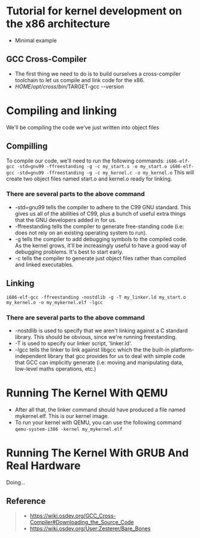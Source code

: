 # Tutorial for kernel development on the x86 architecture
* Minimal example
## GCC Cross-Compiler
* The first thing we need to do is to build ourselves a cross-compiler toolchain to let us compile and link code for the x86.
* $HOME/opt/cross/bin/$TARGET-gcc --version

#  Compiling and linking
We'll be compiling the code we've just written into object files
## Compilling
To compile our code, we'll need to run the following commands:
`
i686-elf-gcc -std=gnu99 -ffreestanding -g -c my_start.s -o my_start.o
i686-elf-gcc -std=gnu99 -ffreestanding -g -c my_kernel.c -o my_kernel.o
`
This will create two object files named start.o and kernel.o ready for linking.

### There are several parts to the above command
* -std=gnu99 tells the compiler to adhere to the C99 GNU standard. This gives us all of the abilities of C99, plus a bunch of useful extra things that the GNU developers added in for us.
* -ffreestanding tells the compiler to generate free-standing code (i.e: does not rely on an existing operating system to run).
* -g tells the compiler to add debugging symbols to the compiled code. As the kernel grows, it'll be increasingly useful to have a good way of debugging problems. It's best to start early.
* -c tells the compiler to generate just object files rather than compiled and linked executables.


## Linking
`
i686-elf-gcc -ffreestanding -nostdlib -g -T my_linker.ld my_start.o my_kernel.o -o my_mykernel.elf -lgcc
`
### There are several parts to the above command
* -nostdlib is used to specify that we aren't linking against a C standard library. This should be obvious, since we're running freestanding.
* -T <link-script> is used to specify our linker script, 'linker.ld'.
* -lgcc tells the linker to link against libgcc which the the built-in platform-independent library that gcc provides for us to deal with simple code that GCC can implicitly generate (i.e: moving and manipulating data, low-level maths operations, etc.)

#  Running The Kernel With QEMU
* After all that, the linker command should have produced a file named mykernel.elf. This is our kernel image.
* To run your kernel with QEMU, you can use the following command
`
qemu-system-i386 -kernel my_mykernel.elf
`

#  Running The Kernel With GRUB And Real Hardware  
Doing...

## Reference
> - https://wiki.osdev.org/GCC_Cross-Compiler#Downloading_the_Source_Code
> - https://wiki.osdev.org/User:Zesterer/Bare_Bones
